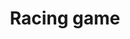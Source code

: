 ---
title: "Racing game"
tags: [Unity, C#]
description: My first racing game in unity.
github_url: https://github.com/JoshuaHartop/RacingGameEngines1
---